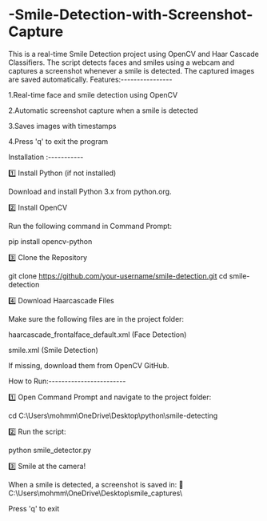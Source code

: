 # -Smile-Detection-with-Screenshot-Capture
This is a real-time Smile Detection project using OpenCV and Haar Cascade Classifiers. The script detects faces and smiles using a webcam and captures a screenshot whenever a smile is detected. The captured images are saved automatically.
 Features:----------------

1.Real-time face and smile detection using OpenCV

2.Automatic screenshot capture when a smile is detected

3.Saves images with timestamps

4.Press 'q' to exit the program


 Installation :-----------

1️⃣ Install Python (if not installed)

Download and install Python 3.x from python.org.

2️⃣ Install OpenCV

Run the following command in Command Prompt:

pip install opencv-python

3️⃣ Clone the Repository

git clone https://github.com/your-username/smile-detection.git
cd smile-detection

4️⃣ Download Haarcascade Files

Make sure the following files are in the project folder:

haarcascade_frontalface_default.xml (Face Detection)

smile.xml (Smile Detection)

If missing, download them from OpenCV GitHub.

 How to Run:------------------------

1️⃣ Open Command Prompt and navigate to the project folder:

cd C:\Users\mohmm\OneDrive\Desktop\python\smile-detecting

2️⃣ Run the script:

python smile_detector.py

3️⃣ Smile at the camera!

When a smile is detected, a screenshot is saved in:
📂 C:\Users\mohmm\OneDrive\Desktop\smile_captures\

Press 'q' to exit

